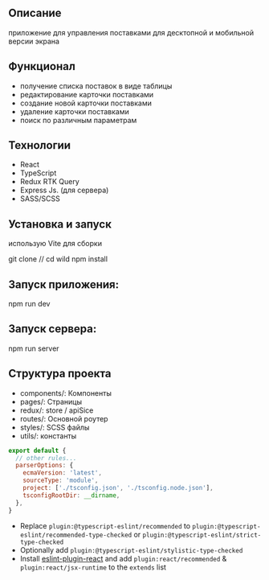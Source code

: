 
## Описание
приложение для управления поставками для десктопной и мобильной версии экрана

## Функционал
- получение списка поставок в виде таблицы
- редактирование карточки поставками
- создание новой карточки поставками
- удаление карточки поставками
- поиск по различным параметрам

## Технологии
- React
- TypeScript
- Redux RTK Query
- Express Js. (для сервера)
- SASS/SCSS

## Установка и запуск

использую Vite для сборки

git clone //
cd wild
npm install


## Запуск приложения:

npm run dev

## Запуск сервера:

npm run server

## Структура проекта

- components/: Компоненты
- pages/: Страницы
- redux/: store / apiSice
- routes/: Основной роутер
- styles/: SCSS файлы
- utils/: константы







































```js
export default {
  // other rules...
  parserOptions: {
    ecmaVersion: 'latest',
    sourceType: 'module',
    project: ['./tsconfig.json', './tsconfig.node.json'],
    tsconfigRootDir: __dirname,
  },
}
```

- Replace `plugin:@typescript-eslint/recommended` to `plugin:@typescript-eslint/recommended-type-checked` or `plugin:@typescript-eslint/strict-type-checked`
- Optionally add `plugin:@typescript-eslint/stylistic-type-checked`
- Install [eslint-plugin-react](https://github.com/jsx-eslint/eslint-plugin-react) and add `plugin:react/recommended` & `plugin:react/jsx-runtime` to the `extends` list
